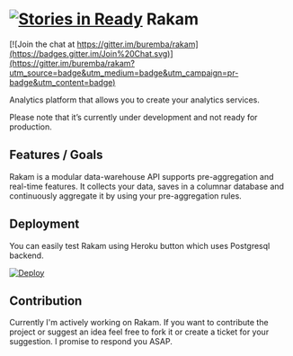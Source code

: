 [![Stories in Ready](https://badge.waffle.io/buremba/rakam.png?label=ready&title=Ready)](https://waffle.io/buremba/rakam)
Rakam
=======

[![Join the chat at https://gitter.im/buremba/rakam](https://badges.gitter.im/Join%20Chat.svg)](https://gitter.im/buremba/rakam?utm_source=badge&utm_medium=badge&utm_campaign=pr-badge&utm_content=badge)

Analytics platform that allows you to create your analytics services.

Please note that it’s currently under development and not ready for production.

Features / Goals
------------
Rakam is a modular data-warehouse API supports pre-aggregation and real-time features.
It collects your data, saves in a columnar database and continuously aggregate it by using your pre-aggregation rules.

Deployment
------------
You can easily test Rakam using Heroku button which uses Postgresql backend.

[![Deploy](https://www.herokucdn.com/deploy/button.png)](https://heroku.com/deploy)

Contribution
------------
Currently I'm actively working on Rakam. If you want to contribute the project or suggest an idea feel free to fork it or create a ticket for your suggestion. I promise to respond you ASAP.
